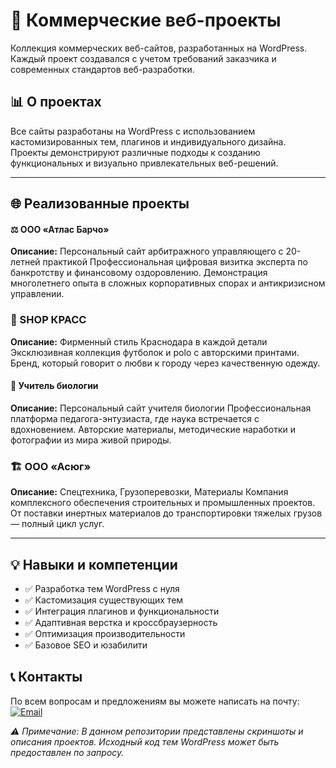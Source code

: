 # 🚀 Коммерческие веб-проекты

Коллекция коммерческих веб-сайтов, разработанных на WordPress. Каждый проект создавался с учетом требований заказчика и современных стандартов веб-разработки.

## 📊 О проектах

Все сайты разработаны на WordPress с использованием кастомизированных тем, плагинов и индивидуального дизайна. Проекты демонстрируют различные подходы к созданию функциональных и визуально привлекательных веб-решений.

---

## 🌐 Реализованные проекты

#### ⚖️ ООО «Атлас Барчо»

**Описание:**
Персональный сайт арбитражного управляющего с 20-летней практикой
Профессиональная цифровая визитка эксперта по банкротству и финансовому оздоровлению. 
Демонстрация многолетнего опыта в сложных корпоративных спорах и антикризисном управлении.


### 👕 SHOP КРАСС

**Описание:**
Фирменный стиль Краснодара в каждой детали
Эксклюзивная коллекция футболок и polo с авторскими принтами. 
Бренд, который говорит о любви к городу через качественную одежду.


#### 🌿 Учитель биологии

**Описание:**
Персональный сайт учителя биологии 
Профессиональная платформа педагога-энтузиаста, где наука встречается с вдохновением. 
Авторские материалы, методические наработки и фотографии из мира живой природы.


### 🏗️ ООО «Асюг»

**Описание:**
Спецтехника, Грузоперевозки, Материалы
Компания комплексного обеспечения строительных и промышленных проектов. 
От поставки инертных материалов до транспортировки тяжелых грузов — полный цикл услуг.

---

## 💡 Навыки и компетенции

- ✅ Разработка тем WordPress с нуля
- ✅ Кастомизация существующих тем
- ✅ Интеграция плагинов и функциональности
- ✅ Адаптивная верстка и кроссбраузерность
- ✅ Оптимизация производительности
- ✅ Базовое SEO и юзабилити

## 📞 Контакты

По всем вопросам и предложениям вы можете написать на почту:  
[![Email](https://img.shields.io/badge/Email-ilyalycha23@gmail.com-D14836?style=flat&logo=gmail&logoColor=white)](mailto:ilyalav2323@gmail.com)

*⚠️ Примечание: В данном репозитории представлены скриншоты и описания проектов. Исходный код тем WordPress может быть предоставлен по запросу.*
